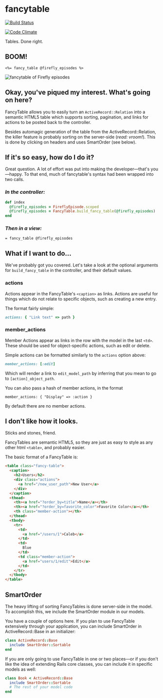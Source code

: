fancytable
===========
[![Build Status](https://travis-ci.org/calebthompson/fancytable.png)](https://travis-ci.org/calebthompson/fancytable)

[![Code Climate](https://codeclimate.com/badge.png)](https://codeclimate.com/github/calebthompson/fancytable)

Tables. Done right.

BOOM!
-----

```erb
<%= fancy_table @firefly_episodes %>
```

![fancytable of Firefly
episodes](https://github.com/calebthompson/fancytable/raw/master/firefly-episodes.png)

Okay, you've piqued my interest. What's going on here?
-------------------------------------------

FancyTable allows you to easily turn an `ActiveRecord::Relation` into a semantic
HTML5 table which supports sorting, pagination, and links for actions to be
posted back to the controller.

Besides automagic generation of the table from the ActiveRecord::Relation, the
killer feature is probably sorting on the server-side (_read: vroom!_). This is
done by clicking on headers and uses SmartOrder (see below).

If it's so easy, how do I do it?
--------------------------------

Great question. A lot of effort was put into making the developer—that's
you—happy. To that end, much of fancytable's syntax had been wrapped into two
calls.

### _In the controller:_

```ruby
def index
  @firefly_episodes = FireflyEpisode.scoped
  @firefly_episodes = FancyTable.build_fancy_table(@firefly_episodes)
end
```

### _Then in a view:_

```haml
= fancy_table @firefly_episodes
```

What if I want to do...
-----------------------

We've probably got you covered. Let's take a look at the optional arguments for
`build_fancy_table` in the controller, and their default values.

### actions

Actions appear in the FancyTable's `<caption>` as links. Actions are useful for
things which do not relate to specific objects, such as creating a new entry.

The format fairly simple:

```ruby
actions: { "Link text" => path }
```

### member_actions

Member Actions appear as links in the row with the model in the last `<td>`.
These should be used for object-specific actions, such as edit or delete.

Simple actions can be formatted similarly to the `actions` option above:

```ruby
member_actions: [:edit]
```

Which will render a link to `edit_model_path` by inferring that you mean to go to
`[action]_object_path`.

You can also pass a hash of member actions, in the format

```
member_actions: { "Display" => :action }
```

By default there are no member actions.

I don't like how it looks.
--------------------------

Sticks and stones, friend.

FancyTables are semantic HTML5, so they are just as easy to style as any other
html `<table>`, and probably easier.

The basic format of a FancyTable is:

```html
<table class="fancy-table">
  <caption>
    <h2>Users</h2>
    <div class="actions">
      <a href="/new_user_path">New User</a>
    </div>
  </caption>
  <thead>
    <th><a href="?order_by=title">Name</a></th>
    <th><a href="?order_by=favorite_color">Favorite Color</a></th>
    <th class="member-action"></th>
  </thead>
  <tbody>
    <tr>
      <td>
        <a href="/users/1">Caleb</a>
      </td>
      <td>
        Blue
      </td>
      <td class="member-action">
        <a href="users/1/edit">Edit</a>
      </td>
    </tr>
  </tbody>
</table>
```

SmartOrder
----------

The heavy lifting of sorting FancyTables is done server-side in the model. To
accomplish this, we include the SmartOrder module in our models.

You have a couple of options here. If you plan to use FancyTable extensively
through your application, you can include SmartOrder in ActiveRecord::Base in an
initializer:

```ruby
class ActiveRecord::Base
  include SmartOrder::Sortable
end
```

If you are only going to use FancyTable in one or two places—or if you don't
like the idea of extending Rails core classes, you can include it in specific
models as well:

```ruby
class Book < ActiveRecord::Base
  include SmartOrder::Sortable
  # The rest of your model code
end
```
